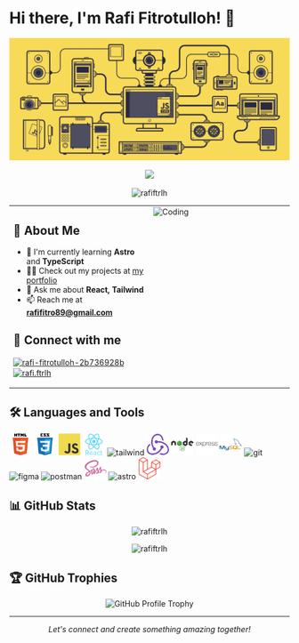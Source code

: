 # Hi there, I'm Rafi Fitrotulloh! 👋

[![MasterHead](https://raw.githubusercontent.com/muhammadnurulahsan/muhammadnurulahsan/main/ahsan.gif)](https://rafiftr-porto.vercel.app/)

<p align="center">
  <img src="https://readme-typing-svg.herokuapp.com?lines=Passionate+Frontend+and+Backend+Web+Developer;Always+learning+new+things;Time+Is+Money&center=true&width=500&height=50">
</p>

<p align="center">
  <img src="https://komarev.com/ghpvc/?username=rafiftrlh&label=Profile%20views&color=0e75b6&style=flat" alt="rafiftrlh" />
</p>

<table>
  <tr>
    <td valign="top" width="50%">

  ## 🚀 About Me

  - 🌱 I'm currently learning **Astro** and **TypeScript**
  - 👨‍💻 Check out my projects at [my portfolio](https://rafiftr-porto.vercel.app/)
  - 💬 Ask me about **React, Tailwind**
  - 📫 Reach me at **rafifitro89@gmail.com**

  ## 🔗 Connect with me
  
  <p align="left">
    <a href="https://linkedin.com/in/rafi-fitrotulloh-2b736928b" target="blank"><img align="center" src="https://raw.githubusercontent.com/rahuldkjain/github-profile-readme-generator/master/src/images/icons/Social/linked-in-alt.svg" alt="rafi-fitrotulloh-2b736928b" height="30" width="40" /></a>
    <a href="https://instagram.com/rafi.ftrlh" target="blank"><img align="center" src="https://raw.githubusercontent.com/rahuldkjain/github-profile-readme-generator/master/src/images/icons/Social/instagram.svg" alt="rafi.ftrlh" height="30" width="40" /></a>
  </p>

</td>
<td valign="top" width="50%">
  <img src="https://i.pinimg.com/originals/8d/62/1f/8d621f66f551b6a39072473d52280ff0.gif" alt="Coding" width="100%">
</td>
  </tr>
</table>

## 🛠️ Languages and Tools

<p align="left">
  <img src="https://raw.githubusercontent.com/devicons/devicon/master/icons/html5/html5-original-wordmark.svg" alt="html5" width="40" height="40"/>
  <img src="https://raw.githubusercontent.com/devicons/devicon/master/icons/css3/css3-original-wordmark.svg" alt="css3" width="40" height="40"/>
  <img src="https://raw.githubusercontent.com/devicons/devicon/master/icons/javascript/javascript-original.svg" alt="javascript" width="40" height="40"/>
  <img src="https://raw.githubusercontent.com/devicons/devicon/master/icons/react/react-original-wordmark.svg" alt="react" width="40" height="40"/>
  <img src="https://www.vectorlogo.zone/logos/tailwindcss/tailwindcss-icon.svg" alt="tailwind" width="40" height="40"/>
  <img src="https://raw.githubusercontent.com/devicons/devicon/master/icons/redux/redux-original.svg" alt="redux" width="40" height="40"/>
  <img src="https://raw.githubusercontent.com/devicons/devicon/master/icons/nodejs/nodejs-original-wordmark.svg" alt="nodejs" width="40" height="40"/>
  <img src="https://raw.githubusercontent.com/devicons/devicon/master/icons/express/express-original-wordmark.svg" alt="express" width="40" height="40"/>
  <img src="https://raw.githubusercontent.com/devicons/devicon/master/icons/mysql/mysql-original-wordmark.svg" alt="mysql" width="40" height="40"/>
  <img src="https://www.vectorlogo.zone/logos/git-scm/git-scm-icon.svg" alt="git" width="40" height="40"/>
  <img src="https://www.vectorlogo.zone/logos/figma/figma-icon.svg" alt="figma" width="40" height="40"/>
  <img src="https://www.vectorlogo.zone/logos/getpostman/getpostman-icon.svg" alt="postman" width="40" height="40"/>
  <img src="https://raw.githubusercontent.com/devicons/devicon/master/icons/sass/sass-original.svg" alt="sass" width="40" height="40"/>
  <img src="https://astro.build/assets/press/astro-icon-light-gradient.svg" alt="astro" width="40" height="40"/>
  <img src="https://raw.githubusercontent.com/devicons/devicon/master/icons/laravel/laravel-original.svg" alt="sass" width="40" height="40"/>
</p>

## 📊 GitHub Stats

<p align="center">
  <img src="https://github-readme-stats.vercel.app/api/top-langs?username=rafiftrlh&show_icons=true&locale=en&layout=compact&theme=radical" alt="rafiftrlh" />
</p>

<p align="center">
  <img src="https://github-readme-streak-stats.herokuapp.com/?user=rafiftrlh&theme=radical" alt="rafiftrlh" />
</p>

## 🏆 GitHub Trophies

<p align="center">
  <img src="https://github-profile-trophy.vercel.app/?username=rafiftrlh&theme=radical&no-frame=true&no-bg=true&margin-w=4" alt="GitHub Profile Trophy"/>
</p>

---

<p align="center">
  <i>Let's connect and create something amazing together!</i>
</p>
